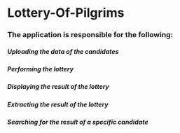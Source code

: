 # Lottery-Of-Pilgrims
### The application is responsible for the following:
#####	Uploading the data of the candidates
#####	Performing the lottery
#####	Displaying the result of the lottery
##### Extracting the result of the lottery
##### Searching for the result of a specific candidate
